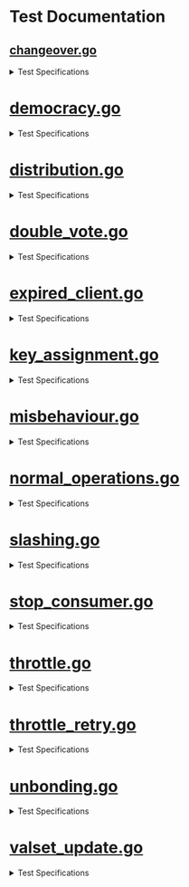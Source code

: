 # Test Documentation

## [changeover.go](../../tests/integration/changeover.go) 
<details><summary> Test Specifications </summary>

| Function | Short Description |
|----------|-------------------|
 [TestRecycleTransferChannel](../../tests/integration/changeover.go#L17) | TestRecycleTransferChannel tests that an existing transfer channel can be reused when transitioning from a standalone to a consumer chain.<details><summary>Details</summary>The test case:<br>* sets up a provider chain and a standalone chain<br>* creates a connection between the two chains<br>* creates a transfer channel between the two chains<br>* transitions the standalone chain to a consumer chain<br>* confirms that no extra transfer channel is created, thus only one transfer channel and one CCV channel exist.</details> |
</details>

# [democracy.go](../../tests/integration/democracy.go) 
<details><summary> Test Specifications </summary>

| Function | Short Description |
|----------|-------------------|
 [TestDemocracyRewardsDistribution](../../tests/integration/democracy.go#L78) | TestDemocracyRewardsDistribution checks that rewards to democracy representatives, community pool, and provider redistribution account are done correctly.<details><summary>Details</summary>* Sets up a democracy consumer chain<br>* Creates a new block<br>* Checks that rewards to democracy representatives, community pool, and provider redistribution account are distributed in the right proportions</details> |
 [TestDemocracyGovernanceWhitelisting](../../tests/integration/democracy.go#L194) | TestDemocracyGovernanceWhitelisting checks that only whitelisted governance proposals can be executed on democracy consumer chains.<details><summary>Details</summary>For context, see the whitelist for proposals in app/consumer-democracy/proposals_whitelisting.go.<br>* Sets up a democracy consumer chain<br>* Submits a proposal containing changes to the auth and mint module parameters<br>* Checks that the proposal is not executed, since the change to the auth module is not whitelisted.<br>* Submits a proposal containing changes *only* to the mint module parameters<br>* Checks that the proposal is executed, since the change to the mint module is whitelisted.<br>* Submits a proposal containing changes *only* to the auth module parameters<br>* Checks that again, the proposal is not executed, since the change to the auth module is not whitelisted.</details> |
 [TestDemocracyMsgUpdateParams](../../tests/integration/democracy.go#L294) | TestDemocracyMsgUpdateParams checks that the consumer parameters can be updated through a governance proposal.<details><summary>Details</summary>* Sets up a democracy consumer chain<br>* Submits a proposal containing changes to the consumer module parameters<br>* Checks that the proposal is executed, and the parameters are updated</details> |
</details>

# [distribution.go](../../tests/integration/distribution.go) 
<details><summary> Test Specifications </summary>

| Function | Short Description |
|----------|-------------------|
 [TestRewardsDistribution](../../tests/integration/distribution.go#L33) | TestRewardsDistribution tests the distribution of rewards from the consumer chain to the provider chain.<details><summary>Details</summary>The test sets up a provider and consumer chain and completes the channel initialization.<br>Then, it sends tokens into the FeeCollector on the consumer chain,<br>and checks that these tokens distributed correctly across the provider and consumer chain.<br>It first checks that the tokens are distributed purely on the consumer chain,<br>then advances the block height to make the consumer chain send a packet with rewards to the provider chain.<br>It does not whitelist the consumer denom, so the tokens are expected to stay in<br>the ConsumerRewardsPool on the provider chain.</details> |
 [TestSendRewardsRetries](../../tests/integration/distribution.go#L205) | TestSendRewardsRetries tests that failed reward transmissions are retried every BlocksPerDistributionTransmission blocks<details><summary>Details</summary>The test sets up a provider and consumer chain and completes the channel initialization.<br>It fills the fee pool on the consumer chain,<br>then corrupts the transmission channel and tries to send rewards to the provider chain,<br>which should fail.<br>The test then advances the block height to trigger a retry of the reward transmission,<br>and confirms that this time, the transmission is successful.</details> |
 [TestEndBlockRD](../../tests/integration/distribution.go#L286) | Note: this method is effectively a unit test for EndBLockRD(), but is written as an integration test to avoid excessive mocking. |
 [TestSendRewardsToProvider](../../tests/integration/distribution.go#L409) | TestSendRewardsToProvider is effectively a unit test for SendRewardsToProvider(), but is written as an integration test to avoid excessive mocking.<details><summary>Details</summary>The test first sets up CCV and transmission channels between the provider and consumer chains.<br>Then it verifies the SendRewardsToProvider() function under various scenarios and checks if the<br>function handles each scenario correctly by ensuring the expected number of token transfers.</details> |
 [TestIBCTransferMiddleware](../../tests/integration/distribution.go#L555) | TestIBCTransferMiddleware tests the logic of the IBC transfer OnRecvPacket callback.<details><summary>Details</summary>The test first sets up IBC and transfer channels. Then it simulates various scenarios of token transfers from the provider chain to<br>the consumer chain, and evaluates how the middleware processes these transfers. It ensures that token transfers are handled correctly and<br>rewards are allocated as expected.</details> |
 [TestAllocateTokens](../../tests/integration/distribution.go#L745) | TestAllocateTokens is a happy-path test of the consumer rewards pool allocation to opted-in validators and the community pool.<details><summary>Details</summary>The test sets up a provider chain and multiple consumer chains, and initializes the channels between them.<br>It funds the consumer rewards pools on the provider chain and allocates rewards to the consumer chains.<br>Then, it begins a new block to cause rewards to be distributed to the validators and the community pool,<br>and checks that the rewards are allocated as expected.</details> |
 [TestAllocateTokensToConsumerValidators](../../tests/integration/distribution.go#L885) | TestAllocateTokensToConsumerValidators tests the allocation of tokens to consumer validators.<details><summary>Details</summary>The test exclusively uses the provider chain.<br>It sets up a current set of consumer validators, then calls the AllocateTokensToConsumerValidators<br>function to allocate a number of tokens to the validators.<br>The test then checks that the expected number of tokens were allocated to the validators.<br>The test covers the following scenarios:<br>- The tokens to be allocated are empty<br>- The consumer validator set is empty<br>- The tokens are allocated to a single validator<br>- The tokens are allocated to multiple validators</details> |
 [TestAllocateTokensToConsumerValidatorsWithDifferentValidatorHeights](../../tests/integration/distribution.go#L1028) | TestAllocateTokensToConsumerValidatorsWithDifferentValidatorHeights tests AllocateTokensToConsumerValidators test with consumer validators that have different heights.<details><summary>Details</summary>It sets up a context where the consumer validators have different join heights and verifies that rewards are<br>correctly allocated only to validators who have been active long enough. It ensures that rewards are evenly distributed<br>among eligible validators, that validators can withdraw their rewards correctly, and that no rewards are allocated to validators<br>who do not meet the required join height criteria. It confirms that validators that have been consumer validators<br>for some time receive rewards, while validators that recently became consumer validators do not receive rewards.</details> |
 [TestMultiConsumerRewardsDistribution](../../tests/integration/distribution.go#L1146) | TestMultiConsumerRewardsDistribution tests the rewards distribution of multiple consumers chains.<details><summary>Details</summary>It sets up multiple consumer and transfer channels and verifies the distribution of rewards from<br>various consumer chains to the provider's reward pool. It ensures that the consumer reward pools are<br>correctly populated and that rewards are properly transferred to the provider. The test checks that<br>the provider's reward pool balance reflects the accumulated rewards from all consumer chains after<br>processing IBC transfer packets and relaying committed packets.</details> |
</details>

# [double_vote.go](../../tests/integration/double_vote.go) 
<details><summary> Test Specifications </summary>

| Function | Short Description |
|----------|-------------------|
 [TestHandleConsumerDoubleVoting](../../tests/integration/double_vote.go#L22) | TestHandleConsumerDoubleVoting tests the handling of double voting evidence from the consumer chain.<details><summary>Details</summary>The test sets up a CCV channel, creates various double voting scenarios, and submits these to the provider chain.<br>It checks if the provider chain correctly processes the evidence, jails and tombstones validators as needed, and applies the<br>correct slashing penalties. Finally, it verifies that invalid evidence is properly rejected and does not result in<br>incorrect penalties.</details> |
 [TestHandleConsumerDoubleVotingSlashesUndelegationsAndRelegations](../../tests/integration/double_vote.go#L280) | TestHandleConsumerDoubleVotingSlashesUndelegationsAndRelegations tests the handling of double voting evidence from the consumer chain and checks if slashing, undelegations, and redelegations are correctly processed.<details><summary>Details</summary>The test sets up a CCV channel, creates various double voting scenarios, and submits these to the provider chain.<br>It verifies that the evidence is processed correctly, ensures that the provider chain slashes the validator appropriately, and that<br>it handles undelegations and redelegations accurately. Then the test confirms that the validator’s staking status reflects these<br>actions. It also checks if the slashing penalties are applied correctly and updates the validator’s balance and delegations as expected.</details> |
</details>

# [expired_client.go](../../tests/integration/expired_client.go) 
<details><summary> Test Specifications </summary>

| Function | Short Description |
|----------|-------------------|
 [TestVSCPacketSendExpiredClient](../../tests/integration/expired_client.go#L28) | TestVSCPacketSendExpiredClient tests queueing of VSCPackets when the consumer client is expired.<details><summary>Details</summary>The test sets up a CCV channel and expires the client on consumer chain. Then, it bonds tokens to provider,<br>sends CCV packet to consumer and checks pending packets. While the consumer client is expired (or inactive for some reason)<br>all packets will be queued. The packet sending and checks are then repeated. After that more tokens are bonded on<br>provider to change validator powers. Finally expired client is upgraded to the consumer<br>and all packets are cleared once the consumer client is established.</details> |
 [TestConsumerPacketSendExpiredClient](../../tests/integration/expired_client.go#L96) | TestConsumerPacketSendExpiredClient tests the consumer sending packets when the provider client is expired.<details><summary>Details</summary>The test sets up a CCV channel and bonds tokens on provider, then it sends CCV packet to consumer and rebonds tokens on<br>provider. Then it checks for pending VSC packets and relays all VSC packets to consumer. After that the provider client<br>is expired. Finally it confirms that while the provider client is expired all packets will be queued and then cleared<br>once the provider client is upgraded.</details> |
</details>

# [key_assignment.go](../../tests/integration/key_assignment.go) 
<details><summary> Test Specifications </summary>

| Function | Short Description |
|----------|-------------------|
 [TestKeyAssignment](../../tests/integration/key_assignment.go#L34) | TestKeyAssignment tests key assignments relayed from the provider chain to the consumer chain at different times in the protocol lifecycle.<details><summary>Details</summary>Each test scenario sets up a provider chain and then assigns a key for a validator.<br>However, the assignment comes at different times in the protocol lifecycle.<br>The test covers the following scenarios:<br>* successfully assign the key before the CCV channel initialization is complete, then check that a VSCPacket is indeed queued<br>* successfully assign the key after the CCV channel initialization is complete<br>* successfully assign the key during an same epoch where the validator power changes<br>* get an error when assigning the same key twice in the same block by different validators<br>* get an error when assigning the same key twice in the same block by the same validator<br>* successfully assign two different keys in the same block by one validator<br>* get an error when assigning the same key twice in different blocks by different validators<br>* get an error when assigning the same key twice in different blocks by the same validator<br>For each scenario where the key assignment does not produce an error,<br>the test also checks that VSCPackets are relayed to the consumer chain and that the clients on<br>the provider and consumer chain can be updated.</details> |
</details>

# [misbehaviour.go](../../tests/integration/misbehaviour.go) 
<details><summary> Test Specifications </summary>

| Function | Short Description |
|----------|-------------------|
 [TestHandleConsumerMisbehaviour](../../tests/integration/misbehaviour.go#L25) | TestHandleConsumerMisbehaviour tests the handling of consumer misbehavior.<details><summary>Details</summary>The test sets up a CCV channel and sends an empty VSC packet to ensure that the consumer client revision height is greater than 0.<br>It then constructs a Misbehaviour object with two conflicting headers and process the equivocation evidence.<br>After that it verifies that the provider chain correctly processes this misbehavior. The test ensures that all involved<br>validators are jailed, tombstoned, and slashed according to the expected outcomes. It includes steps to assert<br>that their tokens are adjusted based on the slashing fraction.</details> |
 [TestGetByzantineValidators](../../tests/integration/misbehaviour.go#L103) | TestGetByzantineValidators checks the GetByzantineValidators function on various instances of misbehaviour.<details><summary>Details</summary>The test sets up a provider and consumer chain.<br>It creates a header with a subset of the validators on the consumer chain,<br>then creates a second header (in a variety of different ways),<br>and checks which validators are considered Byzantine<br>by calling the GetByzantineValidators function.<br>The test scenarios are:<br>* when one of the headers is empty, the function should return an error<br>* when one of the headers has a corrupted validator set (e.g. by a validator having a different public key), the function should return an error<br>* when the signatures in one of the headers are corrupted, the function should return an error<br>* when the attack is an amnesia attack (i.e. the headers have different block IDs), no validator is considered byzantine<br>* for non-amnesia misbehaviour, all validators that signed both headers are considered byzantine</details> |
 [TestCheckMisbehaviour](../../tests/integration/misbehaviour.go#L400) | TestCheckMisbehaviour tests that the CheckMisbehaviour function correctly checks for misbehaviour.<details><summary>Details</summary>The test sets up a provider and consumer chain.<br>It creates a valid client header and then creates a misbehaviour by creating a second header in a variety of different ways.<br>It then checks that the CheckMisbehaviour function correctly checks for misbehaviour by verifying that<br>it returns an error when the misbehaviour is invalid and no error when the misbehaviour is valid.<br>The test scenarios are:<br>* both headers are identical (returns an error)<br>* the misbehaviour is not for the consumer chain (returns an error)<br>* passing an invalid client id (returns an error)<br>* passing a misbehaviour with different header height (returns an error)<br>* passing a misbehaviour older than the min equivocation evidence height (returns an error)<br>* one header of the misbehaviour has insufficient voting power (returns an error)<br>* passing a valid misbehaviour (no error)<br>It does not test actually submitting the misbehaviour to the chain or freezing the client.</details> |
</details>

# [normal_operations.go](../../tests/integration/normal_operations.go) 
<details><summary> Test Specifications </summary>

| Function | Short Description |
|----------|-------------------|
 [TestHistoricalInfo](../../tests/integration/normal_operations.go#L19) | TestHistoricalInfo tests the tracking of historical information in the context of new blocks being committed.<details><summary>Details</summary>The test first saves the initial number of CC validators and current block height.<br>Then it adds a new validator and then advance the blockchain by one block, triggering the tracking of historical information.<br>After, the test setup creates 2 validators and then calls TrackHistoricalInfo with header block height<br>Test cases verify that historical information is pruned correctly and that the validator set is updated as expected.<br>Execution of test cases checks if the historical information is correctly handled and pruned based on the block height.</details> |
</details>

# [slashing.go](../../tests/integration/slashing.go) 
<details><summary> Test Specifications </summary>

| Function | Short Description |
|----------|-------------------|
 [TestRelayAndApplyDowntimePacket](../../tests/integration/slashing.go#L48) | TestRelayAndApplyDowntimePacket tests that downtime slash packets can be properly relayed from consumer to provider, handled by provider, with a VSC and jailing eventually effective on consumer and provider.<details><summary>Details</summary>It sets up CCV channels and retrieves consumer validators. A validator is selected and its consensus address is created.<br>The test then retrieves the provider consensus address that corresponds to the consumer consensus address of the validator.<br>Also the validator's current state is retrieved, including its token balance, and the validator's signing information is set to ensure<br>it will be jailed for downtime. The slashing packet is then created and sent from the consumer chain to the provider chain with a specified<br>timeout. The packet is then received and the test also verifies that the validator was removed from the provider validator set.<br>After, the test relays VSC packets from the provider chain to each consumer chain and verifies that the consumer chains correctly<br>process these packets. The validator's balance and status on the provider chain are checked to ensure it was jailed correctly but not slashed,<br>and its unjailing time is updated. The outstanding downtime flag is reset on the consumer chain, and lastly, the test ensures that the consumer<br>chain acknowledges receipt of the packet from the provider chain.<br><br>Note: This method does not test the actual slash packet sending logic for downtime<br>and double-signing, see TestValidatorDowntime and TestValidatorDoubleSigning for<br>those types of tests.</details> |
 [TestSlashPacketAcknowledgement](../../tests/integration/slashing.go#L183) | TestSlashPacketAcknowledgement tests the handling of a slash packet acknowledgement.<details><summary>Details</summary>It sets up a provider and consumer chain, with channel initialization between them performed,<br>then sends a slash packet with randomized fields from the consumer to the provider.<br>The provider processes the packet</details> |
 [TestHandleSlashPacketDowntime](../../tests/integration/slashing.go#L233) | TestHandleSlashPacketDowntime tests the handling of a downtime related slash packet, with integration tests.<details><summary>Details</summary>It retrieves a validator from provider chain's validators and checks if it's bonded.<br>The signing information for the validator is then set. The provider processes the downtime slashing packet from the consumer.<br>The test then checks that the validator has been jailed as a result of the downtime slashing packet being processed.<br>It also verifies that the validator’s signing information is updated and that the jailing duration is set correctly.<br><br>Note that only downtime slash packets are processed by HandleSlashPacket.</details> |
 [TestOnRecvSlashPacketErrors](../../tests/integration/slashing.go#L279) | TestOnRecvSlashPacketErrors tests errors for the OnRecvSlashPacket method in an integration testing setting.<details><summary>Details</summary>It sets up all CCV channels and expects panic if the channel is not established via dest channel of packet.<br>After the correct channelID is added to the packet, a panic shouldn't occur anymore.<br>The test creates an instance of SlashPacketData and then verifies correct processing and error handling<br>for slashing packets received by the provider chain.</details> |
 [TestValidatorDowntime](../../tests/integration/slashing.go#L396) | TestValidatorDowntime tests if a slash packet is sent and if the outstanding slashing flag is switched when a validator has downtime on the slashing module.<details><summary>Details</summary>It sets up all CCV channel and send an empty VSC packet, then retrieves the address of a validator.<br>Validator signs blocks for the duration of the signedBlocksWindow and a slash packet is constructed to be sent and committed.<br>The test simulates the validator missing blocks and then verifies that the validator is jailed and the jailed time is correctly updated.<br>Also it ensures that the missed block counters are reset. After it checks that there is a pending slash packet in the queue, the test sends<br>the pending packets. Then checks if slash record is created and verifies that the consumer queue still contains the packet since no<br>acknowledgment has been received from the provider. It verifies that the slash packet was sent and check that the outstanding<br>slashing flag prevents the jailed validator to keep missing block.</details> |
 [TestValidatorDoubleSigning](../../tests/integration/slashing.go#L513) | TestValidatorDoubleSigning tests if a slash packet is sent when a double-signing evidence is handled by the evidence module.<details><summary>Details</summary>It sets up all CCV channel and sends an empty VSC packet, then creates a validator public key and address. Then the infraction parameters are set and<br>evidence of double signing is created. Validator signing-info are also added to the store and the slash packet is constructed.<br>The test then simulates double signing and sends the slash packet. It then verifies the handling of slash packet, and after<br>it checks if slash record was created and if it's waiting for reply. Lastly the test confirms that the queue is not cleared and the slash packet is sent</details> |
 [TestQueueAndSendSlashPacket](../../tests/integration/slashing.go#L605) | TestQueueAndSendSlashPacket tests the integration of QueueSlashPacket with SendPackets. In normal operation slash packets are queued in BeginBlock and sent in EndBlock.<details><summary>Details</summary>It sets up all CCV channels and then queues slash packets for both downtime and double-signing infractions.<br>Then, it checks that the correct number of slash requests are stored in the queue, including duplicates for downtime infractions.<br>After the CCV channel for sending actual slash packets is prepared, the slash packets are sent, and the test checks that the outstanding downtime flags<br>are correctly set for validators that were slashed for downtime infractions. Lastly, the test ensures that the pending data packets queue is empty.</details> |
 [TestCISBeforeCCVEstablished](../../tests/integration/slashing.go#L689) | TestCISBeforeCCVEstablished tests that the consumer chain doesn't panic or have any undesired behavior when a slash packet is queued before the CCV channel is established. Then once the CCV channel is established, the slash packet should be sent soon after.<details><summary>Details</summary>It checks that no pending packets exist and that there's no slash record found. Then it triggers a slashing event which queues a slash packet.<br>The slash packet should be queued but not sent, and it should stay like that until the CCV channel is established and the packet is sent.<br>The test then verifies that a slashing record now exists, indicating that the slashing packet has been successfully sent.</details> |
</details>

# [stop_consumer.go](../../tests/integration/stop_consumer.go) 
<details><summary> Test Specifications </summary>

| Function | Short Description |
|----------|-------------------|
 [TestStopConsumerChain](../../tests/integration/stop_consumer.go#L26) | TestStopConsumerChain tests the functionality of stopping a consumer chain at a higher level than unit tests.<details><summary>Details</summary>It retrieves a validator from the provider chain's validators and then the delegator address.<br>Then the test sets up test operations, populating the provider chain states using the following operations:<br>  - Setup CCV channels; establishes the CCV channel and sets channelToChain, chainToChannel, and initHeight mapping for the consumer chain ID.<br>  - Delegate the total bond amount to the chosen validator.<br>  - Undelegate the shares in four consecutive blocks evenly; create UnbondingOp and UnbondingOpIndex entries for the consumer chain ID.<br>  - Set SlashAck state for the consumer chain ID.<br><br>After, the setup operations are executed, and the consumer chain is stopped. Finally, the test checks that the state<br>associated with the consumer chain is properly cleaned up after it is stopped.</details> |
 [TestStopConsumerOnChannelClosed](../../tests/integration/stop_consumer.go#L117) | TestStopConsumerOnChannelClosed tests stopping a consumer chain correctly.<details><summary>Details</summary>This test sets up CCV channel and transfer channel, and sends empty VSC packet.<br>Then it stops the consumer chain and verifies that the provider chain's channel end is closed<br><br>TODO Simon: implement OnChanCloseConfirm in IBC-GO testing to close the consumer chain's channel end</details> |
</details>

# [throttle.go](../../tests/integration/throttle.go) 
<details><summary> Test Specifications </summary>

| Function | Short Description |
|----------|-------------------|
 [TestBasicSlashPacketThrottling](../../tests/integration/throttle.go#L33) | TestBasicSlashPacketThrottling tests slash packet throttling with a single consumer, two slash packets, and no VSC matured packets. The most basic scenario.<details><summary>Details</summary>It sets up various test cases, all CCV channels and validator powers. Also, the initial value of the slash meter is retrieved, and the test verifies it<br>has the expected value. All validators are retrieved as well, and it's ensured that none of them are jailed from the start.<br>The test then creates a slash packet for the first validator and sends it from the consumer to the provider.<br>Afterward, it asserts that validator 0 is jailed, has no power, and that the slash meter and allowance have the expected values.<br>Then, a second slash packet is created for a different validator, and the test validates that the second validator is<br>not jailed after sending the second slash packet. Next, it replenishes the slash meter until it is positive.<br>Lastly, it asserts that validator 2 is jailed once the slash packet is retried and that it has no more voting power.</details> |
 [TestMultiConsumerSlashPacketThrottling](../../tests/integration/throttle.go#L215) | TestMultiConsumerSlashPacketThrottling tests slash packet throttling in the context of multiple consumers sending slash packets to the provider, with VSC matured packets sprinkled around.<details><summary>Details</summary>It sets up all CCV channels and validator powers. It then chooses three consumer bundles from the available bundles. Next, the slash<br>packets are sent from each of the chosen consumer bundles to the provider chain. They will each slash a different validator. The test<br>then confirms that the slash packet for the first consumer was handled first, and afterward, the slash packets for the second and<br>third consumers were bounced. It then checks the total power of validators in the provider chain to ensure it reflects the expected<br>state after the first validator has been jailed. The slash meter is then replenished, and one of the two queued. The slash meter<br>is then replenished, and one of the two queued slash packet entries is handled when both are retried. The total power is then updated<br>and verified again. Then, the slash meter is replenished one more time, and the final slash packet is handled. Lastly, the test<br>confirms that all validators are jailed.</details> |
 [TestPacketSpam](../../tests/integration/throttle.go#L342) | TestPacketSpam confirms that the provider can handle a large number of incoming slash packets in a single block.<details><summary>Details</summary>It sets up all CCV channels and validator powers. Then the parameters related to the handling of slash packets are set.<br>The slash packets for the first three validators are then prepared, and 500 slash packets are created, alternating between<br>downtime and double-sign infractions. The test then simulates the reception of the 500 packets by the provider chain within<br>the same block. Lastly, it verifies that the first three validators have been jailed as expected. This confirms that the<br>system correctly processed the slash packets and applied the penalties.</details> |
 [TestDoubleSignDoesNotAffectThrottling](../../tests/integration/throttle.go#L414) | TestDoubleSignDoesNotAffectThrottling tests that a large number of double sign slash packets do not affect the throttling mechanism.<details><summary>Details</summary>This test sets up a scenario where 3 validators are slashed for double signing, and the 4th is not.<br>It then sends 500 double sign slash packets from a consumer to the provider in a single block.<br>The test confirms that the slash meter is not affected by this, and that no validators are jailed.</details> |
 [TestSlashingSmallValidators](../../tests/integration/throttle.go#L502) | TestSlashingSmallValidators tests that multiple slash packets from validators with small power can be handled by the provider chain in a non-throttled manner.<details><summary>Details</summary>It sets up all CCV channels and delegates tokens to four validators, giving the first validator a larger amount of power.<br>The slash meter is then initialized, and the test verifies that none of the validators are jailed before the slash packets are processed.<br>It then sets up default signing information for the three smaller validators to prepare them for being jailed.<br>The slash packets for the small validators are then constructed and sent.<br>Lastly, the test verifies validator powers after processing the slash packets. It confirms that the large validator remains unaffected and<br>that the three smaller ones have been penalized and jailed.</details> |
 [TestSlashMeterAllowanceChanges](../../tests/integration/throttle.go#L581) | TestSlashMeterAllowanceChanges tests scenarios where the slash meter allowance is expected to change.<details><summary>Details</summary>It sets up all CCV channels, verifies the initial slash meter allowance, and updates the power of validators.<br>Then, it confirms that the value of the slash meter allowance is adjusted correctly after updating the validators' powers.<br>Lastly, it changes the replenish fraction and asserts the new expected allowance.<br><br>TODO: This should be a unit test, or replaced by TestTotalVotingPowerChanges.</details> |
 [TestSlashAllValidators](../../tests/integration/throttle.go#L613) | TestSlashAllValidators is similar to TestSlashSameValidator, but 100% of validators' power is jailed in a single block.<details><summary>Details</summary>It sets up all CCV channels and validator powers. Then the slash meter parameters are set.<br>One slash packet is created for each validator, and then an additional five more for each validator<br>in order to test the system's ability to handle multiple slashing events in a single block.<br>The test then receives and processes each slashing packet in the provider chain<br>and afterward, it checks that all validators are jailed as expected.<br><br>Note: This edge case should not occur in practice, but it is useful to validate that<br>the slash meter can allow any number of slash packets to be handled in a single block when<br>its allowance is set to "1.0".</details> |
</details>

# [throttle_retry.go](../../tests/integration/throttle_retry.go) 
<details><summary> Test Specifications </summary>

| Function | Short Description |
|----------|-------------------|
 [TestSlashRetries](../../tests/integration/throttle_retry.go#L23) | TestSlashRetries tests the throttling v2 retry logic at an integration level.<details><summary>Details</summary>This test sets up the CCV channels and the provider. It retrieves the validators and ensures that none are initially jailed.<br>Two validators are then selected, and their signing information is set up.<br>The test also sets up the consumer, and then constructs and queues a slashing packet for the first validator.<br>It verifies that the packet is sent. Packet is then received on the provider side and handled. The test then confirms that the first validator has been jailed<br>and checks the provider's slash meter to ensure it reflects the correct state. The packet is acknowledged on the consumer chain, and it is verified<br>that the slash record has been deleted and no pending packets remain. Additionally, it confirms that packet sending is now permitted.<br>The test then queues a second slashing packet for the second validator and verifies its pending status. Finally, it handles the second packet,<br>checks that the second validator is jailed, and confirms the final state of the slash record and pending packets on the consumer chain.</details> |
</details>

# [unbonding.go](../../tests/integration/unbonding.go) 
<details><summary> Test Specifications </summary>

| Function | Short Description |
|----------|-------------------|
 [TestUndelegationCompletion](../../tests/integration/unbonding.go#L14) | TestUndelegationCompletion tests that undelegations complete after the unbonding period elapses on the provider, regardless of the consumer's state<details><summary>Details</summary>It sets up a CCV channel and performs an initial delegation of tokens followed by a partial undelegation<br>(undelegating 1/4 of the tokens). Then it verifies that the staking unbonding operation is created as expected. Block height is then incremented<br>on the provider. After this period elapses, the test checks that the unbonding operation has been completed. Finally, it verifies<br>that the token balances are correctly updated, ensuring that the expected amount of tokens has been returned to the account.</details> |
</details>

# [valset_update.go](../../tests/integration/valset_update.go) 
<details><summary> Test Specifications </summary>

| Function | Short Description |
|----------|-------------------|
 [TestPacketRoundtrip](../../tests/integration/valset_update.go#L22) | TestPacketRoundtrip tests a CCV packet roundtrip when tokens are bonded on the provider.<details><summary>Details</summary>It sets up CCV and transfer channels. Some tokens are then bonded on the provider side in order to change validator power.<br>The test then relays a packet from the provider chain to the consumer chain.<br>Lastly, it relays a matured packet from the consumer chain back to the provider chain.</details> |
 [TestQueueAndSendVSCMaturedPackets](../../tests/integration/valset_update.go#L55) | TestQueueAndSendVSCMaturedPackets tests the behavior of EndBlock QueueVSCMaturedPackets call and its integration with SendPackets call.<details><summary>Details</summary>It sets up CCV channel and then creates and simulates the sending of three VSC packets<br>from the provider chain to the consumer chain at different times. The first packet is sent, and its processing is validated.<br>After simulating the passage of one hour, the second packet is sent and its processing is validated. Then after simulating the<br>passage of 24 more hours, the third packet is sent and its processing is validated. The test then retrieves all packet maturity<br>times from the consumer, and this is used to check the maturity status of the packets sent earlier.<br>The test then advances the time so that the first two packets reach their unbonding period, while the third packet does not.<br>Next it ensures first two packets are unbonded, their maturity times are deleted, and that VSCMatured packets are queued.<br>The third packet is still in the store and has not yet been processed for unbonding.<br>Finally, the test checks that the packet commitments for the processed packets are correctly reflected in the consumer chain's state.</details> |
</details>


